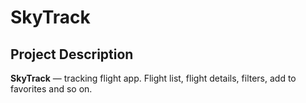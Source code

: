 # SkyTrack

## Project Description

**SkyTrack** — tracking flight app. Flight list, flight details, filters, add to favorites and so on.
